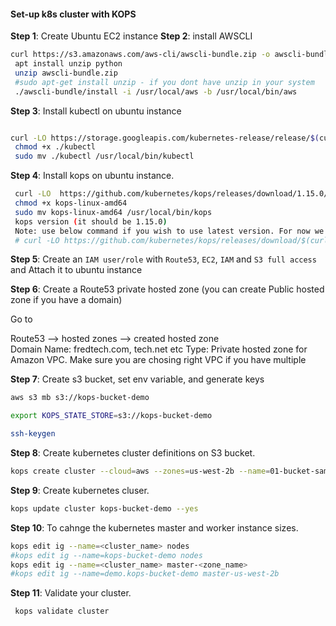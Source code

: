 
#### Set-up k8s cluster with KOPS

**Step 1**: Create Ubuntu EC2 instance
**Step 2**: install AWSCLI 

```bash
curl https://s3.amazonaws.com/aws-cli/awscli-bundle.zip -o awscli-bundle.zip
 apt install unzip python
 unzip awscli-bundle.zip
 #sudo apt-get install unzip - if you dont have unzip in your system
 ./awscli-bundle/install -i /usr/local/aws -b /usr/local/bin/aws
```

**Step 3**:  Install kubectl on ubuntu instance

```bash

curl -LO https://storage.googleapis.com/kubernetes-release/release/$(curl -s https://storage.googleapis.com/kubernetes-release/release/stable.txt)/bin/linux/amd64/kubectl
 chmod +x ./kubectl
 sudo mv ./kubectl /usr/local/bin/kubectl

```

**Step 4**: Install kops on ubuntu instance.

```bash
 curl -LO  https://github.com/kubernetes/kops/releases/download/1.15.0/kops-linux-amd64
 chmod +x kops-linux-amd64
 sudo mv kops-linux-amd64 /usr/local/bin/kops
 kops version (it should be 1.15.0)
 Note: use below command if you wish to use latest version. For now we could see latest version of kops. So ignore it until further update. 
 # curl -LO https://github.com/kubernetes/kops/releases/download/$(curl -s https://api.github.com/repos/kubernetes/kops/releases/latest | grep tag_name | cut -d '"' -f 4)/kops-linux-amd64
```
**Step 5**: Create an `IAM user/role` with `Route53`, `EC2`, `IAM` and `S3 full access` and Attach it to ubuntu instance

**Step 6**: Create a Route53 private hosted zone (you can create Public hosted zone if you have a domain)

Go to 

Route53 --> hosted zones --> created hosted zone  
Domain Name: fredtech.com, tech.net etc
Type: Private hosted zone for Amazon VPC. Make sure you are chosing right VPC if you have multiple

**Step 7**: Create s3 bucket, set env variable, and generate keys

```bash 
aws s3 mb s3://kops-bucket-demo
```

```bash
export KOPS_STATE_STORE=s3://kops-bucket-demo
```

```bash
ssh-keygen
```

**Step 8**: Create kubernetes cluster definitions on S3 bucket.

```bash
kops create cluster --cloud=aws --zones=us-west-2b --name=01-bucket-sample --dns-zone=fredtechnology.com --dns private 
```

**Step 9**: Create kubernetes cluser.
 
```bash
kops update cluster kops-bucket-demo --yes
```

**Step 10**: To cahnge the kubernetes master and worker instance sizes.

```bash
kops edit ig --name=<cluster_name> nodes
#kops edit ig --name=kops-bucket-demo nodes 
kops edit ig --name=<cluster_name> master-<zone_name>
#kops edit ig --name=demo.kops-bucket-demo master-us-west-2b

```

**Step 11**: Validate your cluster.

```bash
 kops validate cluster
```



